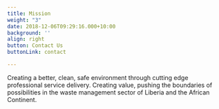```yaml
---
title: Mission
weight: "3"
date: 2018-12-06T09:29:16.000+10:00
background: ''
align: right
button: Contact Us
buttonLink: contact

---
```

Creating a better, clean, safe environment through cutting edge professional service delivery. Creating value, pushing the boundaries of possibilities in the waste management sector of Liberia and the African Continent.